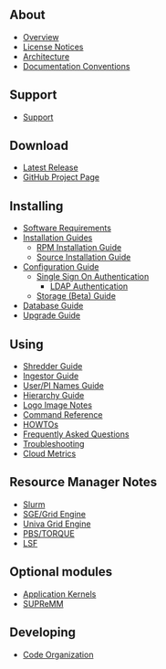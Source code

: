 About
-----

- [Overview](index.html)
- [License Notices](notices.html)
- [Architecture](architecture.html)
- [Documentation Conventions](docs-conventions.html)

Support
-------

- [Support](support.html)

Download
--------

- [Latest Release](https://github.com/ubccr/xdmod/releases/latest)
- [GitHub Project Page](https://github.com/ubccr/xdmod)

Installing
----------

- [Software Requirements](software-requirements.html)
- [Installation Guides](install.html)
   - [RPM Installation Guide](install-rpm.html)
   - [Source Installation Guide](install-source.html)
- [Configuration Guide](configuration.html)
   - [Single Sign On Authentication](simpleSAMLphp.html)
     - [LDAP Authentication](simpleSAMLphp-ldap.html)
   - [Storage (Beta) Guide](storage.html)
- [Database Guide](databases.html)
- [Upgrade Guide](upgrade.html)

Using
-----

- [Shredder Guide](shredder.html)
- [Ingestor Guide](ingestor.html)
- [User/PI Names Guide](user-names.html)
- [Hierarchy Guide](hierarchy.html)
- [Logo Image Notes](logo-image.html)
- [Command Reference](commands.html)
- [HOWTOs](howto.html)
- [Frequently Asked Questions](faq.html)
- [Troubleshooting](troubleshooting.html)
- [Cloud Metrics](cloud.html)

Resource Manager Notes
----------------------

- [Slurm](resource-manager-slurm.html)
- [SGE/Grid Engine](resource-manager-sge.html)
- [Univa Grid Engine](resource-manager-uge.html)
- [PBS/TORQUE](resource-manager-pbs.html)
- [LSF](resource-manager-lsf.html)

Optional modules
----------------

- [Application Kernels](http://appkernels.xdmod.org/ak-overview.html)
- [SUPReMM](http://supremm.xdmod.org/supremm-overview.html)

Developing
----------

- [Code Organization](dev-code-organization.html)
